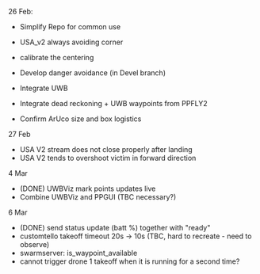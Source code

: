 
26 Feb:

- Simplify Repo for common use
- USA_v2 always avoiding corner
- calibrate the centering
- Develop danger avoidance (in Devel branch)

- Integrate UWB
- Integrate dead reckoning + UWB waypoints from PPFLY2

- Confirm ArUco size and box logistics


27 Feb

- USA V2 stream does not close properly after landing
- USA V2 tends to overshoot victim in forward direction


4 Mar
- (DONE) UWBViz mark points updates live
- Combine UWBViz and PPGUI (TBC necessary?)

6 Mar
- (DONE) send status update (batt %) together with "ready"
- customtello takeoff timeout 20s -> 10s    (TBC, hard to recreate - need to observe)
- swarmserver: is_waypoint_available
- cannot trigger drone 1 takeoff when it is running for a second time?  
